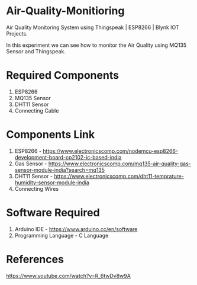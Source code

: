 # Air-Quality-Monitioring
Air Quality Monitoring System using Thingspeak | ESP8266 | Blynk IOT Projects.

In this experiment we can see how to monitor the Air Quality using MQ135 Sensor and Thingspeak.

# Required Components
1. ESP8266
2. MQ135 Sensor
3. DHT11 Sensor
4. Connecting Cable

# Components Link
1. ESP8266 - https://www.electronicscomp.com/nodemcu-esp8266-development-board-cp2102-ic-based-india
2. Gas Sensor - https://www.electronicscomp.com/mq135-air-quality-gas-sensor-module-india?search=mq135
3. DHT11 Sensor - https://www.electronicscomp.com/dht11-temprature-humidity-sensor-module-india
4. Connecting Wires

# Software Required
1. Arduino IDE - https://www.arduino.cc/en/software
2. Programming Language - C Language

# References
https://www.youtube.com/watch?v=R_6twDv8w9A 
